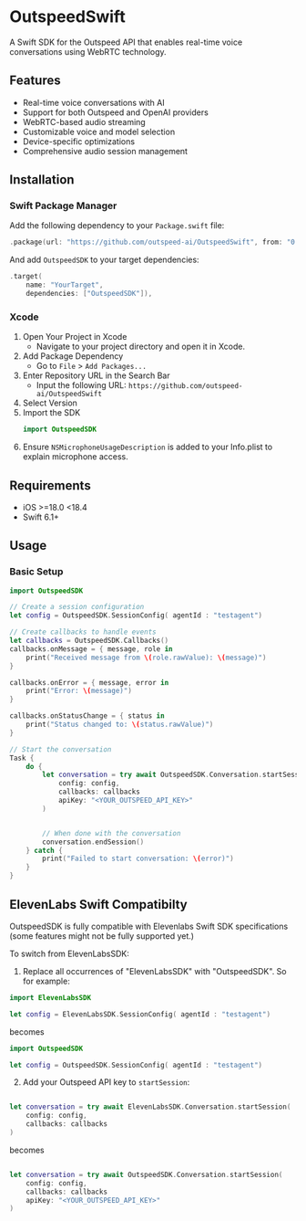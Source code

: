 # OutspeedSwift

A Swift SDK for the Outspeed API that enables real-time voice conversations using WebRTC technology.

## Features

- Real-time voice conversations with AI
- Support for both Outspeed and OpenAI providers
- WebRTC-based audio streaming
- Customizable voice and model selection
- Device-specific optimizations
- Comprehensive audio session management

## Installation

### Swift Package Manager

Add the following dependency to your `Package.swift` file:

```swift
.package(url: "https://github.com/outspeed-ai/OutspeedSwift", from: "0.0.2")
```

And add `OutspeedSDK` to your target dependencies:

```swift
.target(
    name: "YourTarget",
    dependencies: ["OutspeedSDK"]),
```

### Xcode

1. Open Your Project in Xcode
   - Navigate to your project directory and open it in Xcode.
2. Add Package Dependency
   - Go to `File` > `Add Packages...`
3. Enter Repository URL in the Search Bar
   - Input the following URL: `https://github.com/outspeed-ai/OutspeedSwift`
4. Select Version
5. Import the SDK
   ```swift
   import OutspeedSDK
   ```
6. Ensure `NSMicrophoneUsageDescription` is added to your Info.plist to explain microphone access.

## Requirements

- iOS >=18.0 <18.4
- Swift 6.1+

## Usage

### Basic Setup

```swift
import OutspeedSDK

// Create a session configuration
let config = OutspeedSDK.SessionConfig( agentId : "testagent")

// Create callbacks to handle events
let callbacks = OutspeedSDK.Callbacks()
callbacks.onMessage = { message, role in
    print("Received message from \(role.rawValue): \(message)")
}

callbacks.onError = { message, error in
    print("Error: \(message)")
}

callbacks.onStatusChange = { status in
    print("Status changed to: \(status.rawValue)")
}

// Start the conversation
Task {
    do {
        let conversation = try await OutspeedSDK.Conversation.startSession(
            config: config,
            callbacks: callbacks
            apiKey: "<YOUR_OUTSPEED_API_KEY>"
        )


        // When done with the conversation
        conversation.endSession()
    } catch {
        print("Failed to start conversation: \(error)")
    }
}
```

## ElevenLabs Swift Compatibilty

OutspeedSDK is fully compatible with Elevenlabs Swift SDK specifications (some features might not be fully supported yet.)

To switch from ElevenLabsSDK:

1. Replace all occurrences of "ElevenLabsSDK" with "OutspeedSDK". So for example:

```swift
import ElevenLabsSDK

let config = ElevenLabsSDK.SessionConfig( agentId : "testagent")
```

becomes

```swift
import OutspeedSDK

let config = OutspeedSDK.SessionConfig( agentId : "testagent")
```

2. Add your Outspeed API key to `startSession`:

```swift

let conversation = try await ElevenLabsSDK.Conversation.startSession(
    config: config,
    callbacks: callbacks
)
```

becomes

```swift

let conversation = try await OutspeedSDK.Conversation.startSession(
    config: config,
    callbacks: callbacks
    apiKey: "<YOUR_OUTSPEED_API_KEY>"
)
```
